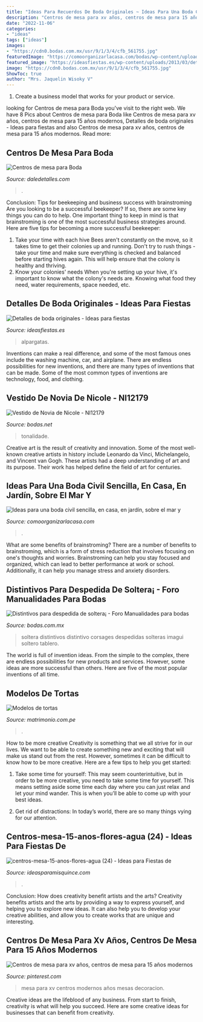 ```yaml
---
title: "Ideas Para Recuerdos De Boda Originales ~ Ideas Para Una Boda Civil Sencilla, En Casa, En Jardín, Sobre El Mar Y"
description: "Centros de mesa para xv años, centros de mesa para 15 años modernos"
date: "2022-11-06"
categories:
- "ideas"
tags: ["ideas"]
images:
- "https://cdn0.bodas.com.mx/usr/9/1/3/4/cfb_561755.jpg"
featuredImage: "https://comoorganizarlacasa.com/bodas/wp-content/uploads/2018/02/ideas-para-bodas-civil-6.jpg"
featured_image: "https://ideasfiestas.es/wp-content/uploads/2013/03/detalles-boda-originales-alpargatas.jpg"
image: "https://cdn0.bodas.com.mx/usr/9/1/3/4/cfb_561755.jpg"
ShowToc: true
author: "Mrs. Jaquelin Wisoky V"
---
```



1. Create a business model that works for your product or service.

	

		
looking for Centros de mesa para Boda you've visit to the right web. We have 8 Pics about Centros de mesa para Boda like Centros de mesa para xv años, centros de mesa para 15 años modernos, Detalles de boda originales - Ideas para fiestas and also Centros de mesa para xv años, centros de mesa para 15 años modernos. Read more:
		
    
## Centros De Mesa Para Boda

<img loading=lazy src="http://i1.wp.com/www.daledetalles.com/wp-content/uploads/2016/02/boda3.jpg" onerror="this.onerror=null;this.src='https://tse4.mm.bing.net/th?id=OIP.GEav5BHm2eeypOz3ptsBagHaLH&amp;pid=15.1';" alt="Centros de mesa para Boda">

_Source: daledetalles.com_

>. 

	

Conclusion: Tips for beekeeping and business success with brainstroming
Are you looking to be a successful beekeeper? If so, there are some key things you can do to help. One important thing to keep in mind is that brainstroming is one of the most successful business strategies around. Here are five tips for becoming a more successful beekeeper:

1. Take your time with each hive
Bees aren't constantly on the move, so it takes time to get their colonies up and running. Don't try to rush things - take your time and make sure everything is checked and balanced before starting hives again. This will help ensure that the colony is healthy and thriving.
2. Know your colonies' needs
When you're setting up your hive, it's important to know what the colony's needs are. Knowing what food they need, water requirements, space needed, etc.

    
## Detalles De Boda Originales - Ideas Para Fiestas

<img loading=lazy src="https://ideasfiestas.es/wp-content/uploads/2013/03/detalles-boda-originales-alpargatas.jpg" onerror="this.onerror=null;this.src='https://tse3.mm.bing.net/th?id=OIP.rDgXNfFde-IWo3ba9MKPiwAAAA&amp;pid=15.1';" alt="Detalles de boda originales - Ideas para fiestas">

_Source: ideasfiestas.es_

>alpargatas. 

	

Inventions can make a real difference, and some of the most famous ones include the washing machine, car, and airplane. There are endless possibilities for new inventions, and there are many types of inventions that can be made. Some of the most common types of inventions are technology, food, and clothing.

    
## Vestido De Novia De Nicole - NI12179

<img loading=lazy src="https://cdn0.bodas.net/cat/vestidos-novias/nicole/ni12179--mfvo424441.jpg" onerror="this.onerror=null;this.src='https://tse2.mm.bing.net/th?id=OIP.E9Itdusyi-e2B-oHmjiIVQHaJ4&amp;pid=15.1';" alt="Vestido de Novia de Nicole - NI12179">

_Source: bodas.net_

>tonalidade. 

	

Creative art is the result of creativity and innovation. Some of the most well-known creative artists in history include Leonardo da Vinci, Michelangelo, and Vincent van Gogh. These artists had a deep understanding of art and its purpose. Their work has helped define the field of art for centuries.

    
## Ideas Para Una Boda Civil Sencilla, En Casa, En Jardín, Sobre El Mar Y

<img loading=lazy src="https://comoorganizarlacasa.com/bodas/wp-content/uploads/2018/02/ideas-para-bodas-civil-6.jpg" onerror="this.onerror=null;this.src='https://tse3.mm.bing.net/th?id=OIP.cQEYcQrr5UZQi3doduLyOQHaLH&amp;pid=15.1';" alt="Ideas para una boda civil sencilla, en casa, en jardín, sobre el mar y">

_Source: comoorganizarlacasa.com_

>. 

	

What are some benefits of brainstroming?
There are a number of benefits to brainstroming, which is a form of stress reduction that involves focusing on one's thoughts and worries. Brainstroming can help you stay focused and organized, which can lead to better performance at work or school. Additionally, it can help you manage stress and anxiety disorders.

    
## Distintivos Para Despedida De Soltera¡ - Foro Manualidades Para Bodas

<img loading=lazy src="https://cdn0.bodas.com.mx/usr/9/1/3/4/cfb_561755.jpg" onerror="this.onerror=null;this.src='https://tse1.mm.bing.net/th?id=OIP.47f9vBzztkdhO7iV3VEC4AAAAA&amp;pid=15.1';" alt="Distintivos para despedida de soltera¡ - Foro Manualidades para bodas">

_Source: bodas.com.mx_

>soltera distintivos distintivo corsages despedidas solteras imagui soltero tablero. 

	

The world is full of invention ideas. From the simple to the complex, there are endless possibilities for new products and services. However, some ideas are more successful than others. Here are five of the most popular inventions of all time.

    
## Modelos De Tortas

<img loading=lazy src="https://cdn0.matrimonio.com.pe/usr/7/2/0/7/cfb_192077.jpg" onerror="this.onerror=null;this.src='https://tse2.mm.bing.net/th?id=OIP.R-GHr6QGkilWTS5VxTIK0gAAAA&amp;pid=15.1';" alt="Modelos de tortas">

_Source: matrimonio.com.pe_

>. 

	

How to be more creative
Creativity is something that we all strive for in our lives. We want to be able to create something new and exciting that will make us stand out from the rest. However, sometimes it can be difficult to know how to be more creative. Here are a few tips to help you get started:
1. Take some time for yourself: This may seem counterintuitive, but in order to be more creative, you need to take some time for yourself. This means setting aside some time each day where you can just relax and let your mind wander. This is when you’ll be able to come up with your best ideas.

2. Get rid of distractions: In today’s world, there are so many things vying for our attention.

    
## Centros-mesa-15-anos-flores-agua (24) - Ideas Para Fiestas De

<img loading=lazy src="https://ideasparamisquince.com/wp-content/uploads/2017/06/centros-mesa-15-anos-flores-agua-24.jpg" onerror="this.onerror=null;this.src='https://tse3.mm.bing.net/th?id=OIP.xmiOCiyRHKuwNnDgr2iIsgHaLG&amp;pid=15.1';" alt="centros-mesa-15-anos-flores-agua (24) - Ideas para Fiestas de">

_Source: ideasparamisquince.com_

>. 

	

Conclusion: How does creativity benefit artists and the arts?
Creativity benefits artists and the arts by providing a way to express yourself, and helping you to explore new ideas. It can also help you to develop your creative abilities, and allow you to create works that are unique and interesting.

    
## Centros De Mesa Para Xv Años, Centros De Mesa Para 15 Años Modernos

<img loading=lazy src="https://i.pinimg.com/736x/55/aa/78/55aa78ad2d83c47971314fbc34f1258c.jpg" onerror="this.onerror=null;this.src='https://tse3.mm.bing.net/th?id=OIP.M-OYxKM7N2e-WLgMnKliKwHaLI&amp;pid=15.1';" alt="Centros de mesa para xv años, centros de mesa para 15 años modernos">

_Source: pinterest.com_

>mesa para xv centros modernos años mesas decoracion. 

	

Creative ideas are the lifeblood of any business. From start to finish, creativity is what will help you succeed. Here are some creative ideas for businesses that can benefit from creativity.

